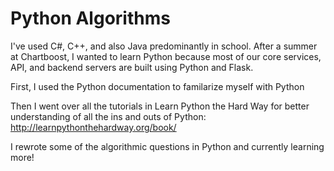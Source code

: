 # Python Algorithms

I've used C#, C++, and also Java predominantly in school. After a summer at Chartboost,
I wanted to learn Python because most of our core services, API, and backend servers 
are built using Python and Flask. 

First, I used the Python documentation to familarize myself with Python

Then I went over all the tutorials in Learn Python the Hard Way for better
understanding of all the ins and outs of Python: 
http://learnpythonthehardway.org/book/

I rewrote some of the algorithmic questions in Python and currently learning more!

